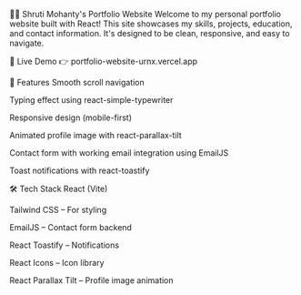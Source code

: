 🧑‍💻 Shruti Mohanty's Portfolio Website
Welcome to my personal portfolio website built with React!
This site showcases my skills, projects, education, and contact information. It's designed to be clean, responsive, and easy to navigate.

🚀 Live Demo
👉 portfolio-website-urnx.vercel.app

📌 Features
Smooth scroll navigation

Typing effect using react-simple-typewriter

Responsive design (mobile-first)

Animated profile image with react-parallax-tilt

Contact form with working email integration using EmailJS

Toast notifications with react-toastify

🛠️ Tech Stack
React (Vite)

Tailwind CSS – For styling

EmailJS – Contact form backend

React Toastify – Notifications

React Icons – Icon library

React Parallax Tilt – Profile image animation




